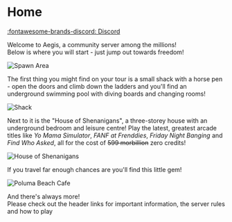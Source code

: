 # Home

[:fontawesome-brands-discord: Discord](https://discord.gg/rssB8hPbKN)

Welcome to Aegis, a community server among the millions!  
Below is where you will start - just jump out towards freedom!

![Spawn Area](/assets/images/Spawn.png)

The first thing you might find on your tour is a small shack with a horse pen - open the doors and climb down the ladders and you'll find an underground swimming pool with diving boards and changing rooms!

![Shack](/assets/images/PolumaPoolEntrance.png)

Next to it is the "House of Shenanigans", a three-storey house with an underground bedroom and leisure centre! Play the latest, greatest arcade titles like *Yo Mama Simulator*, *FANF at Frenddies*, *Friday Night Banging* and *Find Who Asked*, all for the cost of <s>599 morbillion</s> zero credits!

![House of Shenanigans](/assets/images/HouseofShenanigans.png)

If you travel far enough chances are you'll find this little gem!

![Poluma Beach Cafe](/assets/images/PolumaCafe.png)

And there's always more!  
Please check out the header links for important information, the server rules and how to play